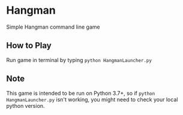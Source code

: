 # Hangman
Simple Hangman command line game

## How to Play
Run game in terminal by typing `python HangmanLauncher.py`

## Note
This game is intended to be run on Python 3.7+, so if `python HangmanLauncher.py` isn't working, you might need to check your local python version.

